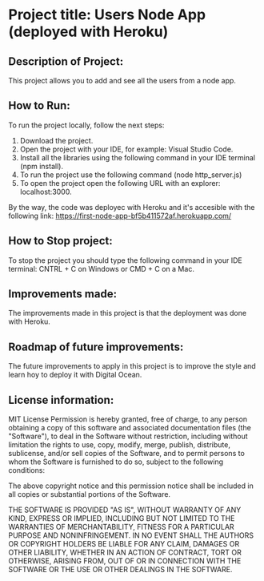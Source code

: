 # Project title: Users Node App (deployed with Heroku)

## Description of Project:
This project allows you to add and see all the users from a node app.

## How to Run:
To run the project locally, follow the next steps:
1. Download the project.
2. Open the project with your IDE, for example: Visual Studio Code.
3. Install all the libraries using the following command in your IDE terminal (npm install).
4. To run the project use the following command (node http_server.js)
5. To open the project open the following URL with an explorer: localhost:3000.

By the way, the code was deployec with Heroku and it's accesible with the following link: https://first-node-app-bf5b411572af.herokuapp.com/

## How to Stop project:
To stop the project you should type the following command in your IDE terminal: CNTRL + C on Windows or CMD + C on a Mac.

## Improvements made:
The improvements made in this project is that the deployment was done with Heroku.

## Roadmap of future improvements:
The future improvements to apply in this project is to improve the style and learn hoy to deploy it with Digital Ocean.

## License information:
MIT License
Permission is hereby granted, free of charge, to any person obtaining a copy of this software and associated documentation files (the "Software"), to deal in the Software without restriction, including without limitation the rights to use, copy, modify, merge, publish, distribute, sublicense, and/or sell copies of the Software, and to permit persons to whom the Software is furnished to do so, subject to the following conditions:

The above copyright notice and this permission notice shall be included in all copies or substantial portions of the Software.

THE SOFTWARE IS PROVIDED "AS IS", WITHOUT WARRANTY OF ANY KIND, EXPRESS OR IMPLIED, INCLUDING BUT NOT LIMITED TO THE WARRANTIES OF MERCHANTABILITY, FITNESS FOR A PARTICULAR PURPOSE AND NONINFRINGEMENT. IN NO EVENT SHALL THE AUTHORS OR COPYRIGHT HOLDERS BE LIABLE FOR ANY CLAIM, DAMAGES OR OTHER LIABILITY, WHETHER IN AN ACTION OF CONTRACT, TORT OR OTHERWISE, ARISING FROM, OUT OF OR IN CONNECTION WITH THE SOFTWARE OR THE USE OR OTHER DEALINGS IN THE SOFTWARE.